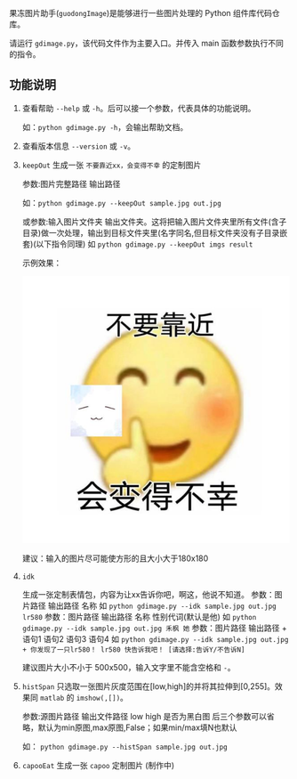 果冻图片助手(`guodongImage`)是能够进行一些图片处理的 Python 组件库代码仓库。

请运行 `gdimage.py`，该代码文件作为主要入口。并传入 main 函数参数执行不同的指令。

## 功能说明

1. 查看帮助 `--help` 或 `-h`。后可以接一个参数，代表具体的功能说明。

   如：`python gdimage.py -h`，会输出帮助文档。

2. 查看版本信息 `--version` 或 `-v`。

3. `keepOut` 生成一张 `不要靠近xx，会变得不幸` 的定制图片

   参数:图片完整路径 输出路径

   如：`python gdimage.py --keepOut sample.jpg out.jpg`

   或参数:输入图片文件夹 输出文件夹。这将把输入图片文件夹里所有文件(含子目录)做一次处理，输出到目标文件夹里(名字同名,但目标文件夹没有子目录嵌套)(以下指令同理)
   如 `python gdimage.py --keepOut imgs result`

   示例效果：

   ![keepOutSample](readmeimg/keepOutSample.jpg)

   建议：输入的图片尽可能使方形的且大小大于180x180

4. `idk`

   生成一张定制表情包，内容为让xx告诉你吧，啊这，他说不知道。
   参数：图片路径 输出路径 名称
   如 `python gdimage.py --idk sample.jpg out.jpg lr580`
   参数：图片路径 输出路径 名称 性别代词(默认是他)
   如 `python gdimage.py --idk sample.jpg out.jpg 禾枫 她`
   参数：图片路径 输出路径 + 语句1 语句2 语句3 语句4
   如 `python gdimage.py --idk sample.jpg out.jpg + 你发现了一只lr580！ lr580 快告诉我吧！ [请选择:告诉Y/不告诉N]`

   建议图片大小不小于 500x500，输入文字里不能含空格和 `-`。

5. `histSpan` 只选取一张图片灰度范围在[low,high]的并将其拉伸到[0,255]。效果同 `matlab` 的 `imshow(,[])`。

   参数:源图片路径 输出文件路径 low high 是否为黑白图
   后三个参数可以省略，默认为min原图,max原图,False；如果min/max填N也默认

   如： `python gdimage.py --histSpan sample.jpg out.jpg`

6. `capooEat` 生成一张 `capoo` 定制图片 (制作中)




